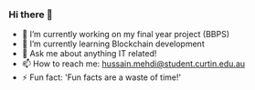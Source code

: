 ### Hi there 👋

- 🔭 I’m currently working on my final year project (BBPS)
- 🌱 I’m currently learning Blockchain development
- 💬 Ask me about anything IT related!
- 📫 How to reach me: hussain.mehdi@student.curtin.edu.au
- ⚡ Fun fact: 'Fun facts are a waste of time!'

<!--
**hussainm15121/hussainm15121** is a ✨ _special_ ✨ repository because its `README.md` (this file) appears on your GitHub profile.

Here are some ideas to get you started:

- 🔭 I’m currently working on ...
- 🌱 I’m currently learning ...
- 👯 I’m looking to collaborate on ...
- 🤔 I’m looking for help with ...
- 💬 Ask me about ...
- 📫 How to reach me: ...
- 😄 Pronouns: ...
- ⚡ Fun fact: ...
-->
